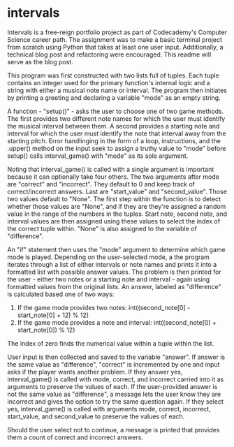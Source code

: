 # intervals

Intervals is a free-reign portfolio project as part of Codecademy's Computer Science career path. The assignment was to make a basic terminal project from scratch using Python that takes at least one user input. Additionally, a technical blog post and refactoring were encouraged. This readme will serve as the blog post.

This program was first constructed with two lists full of tuples. Each tuple contains an integer used for the primary function's internal logic and a string with either a musical note name or interval. The program then initiates by printing a greeting and declaring a variable "mode" as an empty string.

A function - "setup()" - asks the user to choose one of two game methods. The first provides two different note names for which the user must identify the musical interval between them. A second provides a starting note and interval for which the user must identify the note that interval away from the starting pitch. Error handlinging in the form of a loop, instructions, and the .upper() method on the input seek to assign a truthy value to "mode" before setup() calls interval_game() with "mode" as its sole argument.

Noting that interval_game() is called with a single argument is important because it can optionally take four others. The two arguments after mode are "correct" and "incorrect". They default to 0 and keep track of correct/incorrect answers. Last are "start_value" and "second_value". Those two values default to "None". The first step within the function is to detect whether those values are "None", and if they are they're assigned a random value in the range of the numbers in the tuples. Start note, second note, and interval values are then assigned using these values to select the index of the correct tuple within. "None" is also assigned to the variable of "difference".

An "if" statement then uses the "mode" argument to determine which game mode is played. Depending on the user-selected mode, a the program iterates through a list of either intervals or note names and prints it into a formatted list with possible answer values. The problem is then printed for the user - either two notes or a starting note and interval - again using formatted values from the original lists. An answer, labeled as "difference" is calculated based one of two ways:

1. If the game mode provides two notes: int((second_note[0] - start_note[0] + 12) % 12)
2. If the game mode provides a note and interval: int((second_note[0] + start_note[0]) % 12)

The index of zero finds the numerical value within a tuple within the list.

User input is then collected and saved to the variable "answer". If answer is the same value as "difference", "correct" is incremented by one and input asks if the player wants another problem. If they answer yes, interval_game() is called with mode, correct, and incorrect carried into it as arguments to preserve the values of each. If the user-provided answer is not the same value as "difference", a message lets the user know they are incorrect and gives the option to try the same question again. If they select yes, interval_game() is called with arguments mode, correct, incorrect, start_value, and second_value to preserve the values of each.

Should the user select not to continue, a message is printed that provides them a count of correct and incorrect answers.
